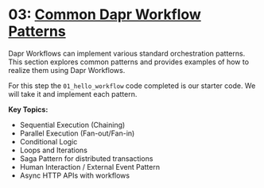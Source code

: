 # 03: [Common Dapr Workflow Patterns](https://docs.dapr.io/developing-applications/building-blocks/workflow/workflow-patterns/)

Dapr Workflows can implement various standard orchestration patterns. This section explores common patterns and provides examples of how to realize them using Dapr Workflows.

For this step the `01_hello_workflow` code completed is our starter code. We will take it and implement each pattern.

**Key Topics:**
*   Sequential Execution (Chaining)
*   Parallel Execution (Fan-out/Fan-in)
*   Conditional Logic
*   Loops and Iterations
*   Saga Pattern for distributed transactions
*   Human Interaction / External Event Pattern
*   Async HTTP APIs with workflows
